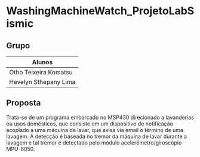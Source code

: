 # WashingMachineWatch_ProjetoLabSismic

## Grupo

|Alunos               |
----------------------|
|Otho Teixeira Komatsu|
|Hevelyn Sthepany Lima|


## Proposta

Trata-se de um programa embarcado no MSP430 direcionado a lavanderias ou usos domésticos, que consiste em um dispositivo de notificação acoplado a uma máquina de lavar, que avisa via email o término de uma lavagem. A detecção  é baseada no tremor da máquina de lavar durante a lavagem e tal tremor é detectado pelo módulo acelerômetro/giroscópio MPU-6050.






